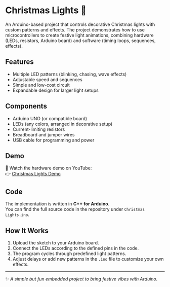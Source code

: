 # Christmas Lights 🎄

An Arduino-based project that controls decorative Christmas lights with custom patterns and effects. The project demonstrates how to use microcontrollers to create festive light animations, combining hardware (LEDs, resistors, Arduino board) and software (timing loops, sequences, effects).

## Features
- Multiple LED patterns (blinking, chasing, wave effects)  
- Adjustable speed and sequences  
- Simple and low-cost circuit  
- Expandable design for larger light setups  

## Components
- Arduino UNO (or compatible board)  
- LEDs (any colors, arranged in decorative setup)  
- Current-limiting resistors  
- Breadboard and jumper wires  
- USB cable for programming and power  

## Demo
🎥 Watch the hardware demo on YouTube:  
👉 [Christmas Lights Demo]([https://www.youtube.com/your-video-link-here](https://youtube.com/shorts/K5VuKq_Ds8M))

## Code
The implementation is written in **C++ for Arduino**.  
You can find the full source code in the repository under `Christmas Lights.ino`.  

## How It Works
1. Upload the sketch to your Arduino board.  
2. Connect the LEDs according to the defined pins in the code.  
3. The program cycles through predefined light patterns.  
4. Adjust delays or add new patterns in the `.ino` file to customize your own effects.  

---

✨ *A simple but fun embedded project to bring festive vibes with Arduino.*  
